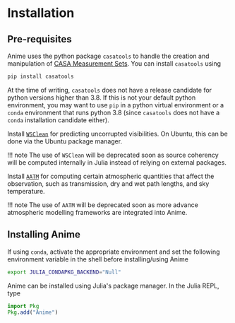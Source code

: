 # Installation


## Pre-requisites

Anime uses the python package `casatools` to handle the creation and manipulation of [CASA Measurement Sets](https://casa.nrao.edu/Memos/229.html).
You can install `casatools` using
```bash
pip install casatools
```
At the time of writing, `casatools` does not have a release candidate for python versions higher than 3.8. If this is not your default python environment, you may want to use `pip` in a python virtual environment or a `conda` environment that runs python 3.8 (since `casatools` does not have a `conda` installation candidate either).

Install [`WSClean`](https://wsclean.readthedocs.io/en/latest/) for predicting uncorrupted visibilities. On Ubuntu, this can be done via the Ubuntu package manager.

!!! note
    The use of `WSClean` will be deprecated soon as source coherency will be computed internally in Julia instead of relying on external packages.

Install [`AATM`](https://www.mrao.cam.ac.uk/~bn204/alma/atmomodel.html#aatm-download) for computing certain atmospheric quantities that affect the observation, such as transmission, dry and wet path lengths, and sky temperature.

!!! note
    The use of `AATM` will be deprecated soon as more advance atmospheric modelling frameworks are integrated into Anime.

## Installing Anime

If using `conda`, activate the appropriate environment and set the following environment variable in the shell before installing/using Anime
```bash
export JULIA_CONDAPKG_BACKEND="Null"
```

Anime can be installed using Julia's package manager. In the Julia REPL, type
```julia
import Pkg
Pkg.add("Anime")
```